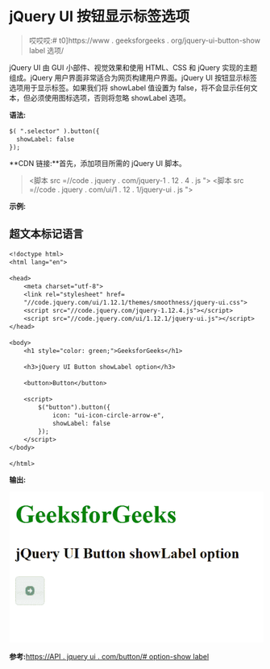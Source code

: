 # jQuery UI 按钮显示标签选项

> 哎哎哎:# t0]https://www . geeksforgeeks . org/jquery-ui-button-show label 选项/

jQuery UI 由 GUI 小部件、视觉效果和使用 HTML、CSS 和 jQuery 实现的主题组成。jQuery 用户界面非常适合为网页构建用户界面。jQuery UI 按钮显示标签选项用于显示标签。如果我们将 showLabel 值设置为 false，将不会显示任何文本，但必须使用图标选项，否则将忽略 showLabel 选项。

**语法:**

```
$( ".selector" ).button({
  showLabel: false
});
```

**CDN 链接:**首先，添加项目所需的 jQuery UI 脚本。

> <link rel="”stylesheet”" href="”//code.jquery.com/ui/1.12.1/themes/smoothness/jquery-ui.css”">
> <脚本 src =//code . jquery . com/jquery-1 . 12 . 4 . js "></脚本>
> <脚本 src =//code . jquery . com/ui/1 . 12 . 1/jquery-ui . js "></脚本>

**示例:**

## 超文本标记语言

```
<!doctype html>
<html lang="en">

<head>
    <meta charset="utf-8">
    <link rel="stylesheet" href=
    "//code.jquery.com/ui/1.12.1/themes/smoothness/jquery-ui.css">
    <script src="//code.jquery.com/jquery-1.12.4.js"></script>
    <script src="//code.jquery.com/ui/1.12.1/jquery-ui.js"></script>
</head>

<body>
    <h1 style="color: green;">GeeksforGeeks</h1>

    <h3>jQuery UI Button showLabel option</h3>

    <button>Button</button>

    <script>
        $("button").button({
            icon: "ui-icon-circle-arrow-e",
            showLabel: false
        });
    </script>
</body>

</html>
```

**输出:**

![](img/eafdf004f4004903d355f9ddb94d19c2.png)

**参考:**[https://API . jquery ui . com/button/# option-show label](https://api.jqueryui.com/button/#option-showLabel)